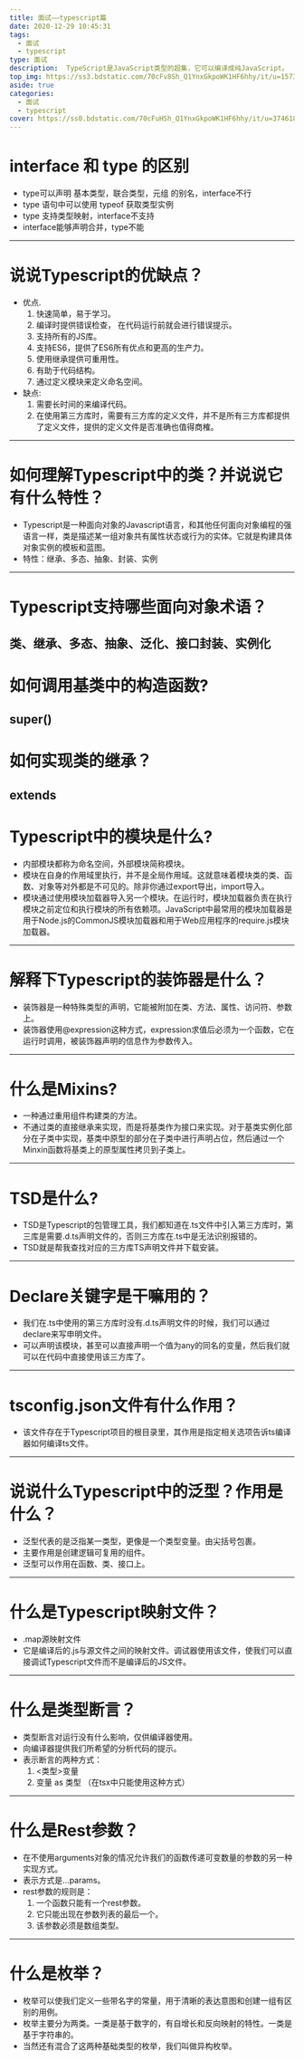 ```yaml
---
title: 面试——typescript篇
date: 2020-12-29 10:45:31
tags: 
  - 面试
  - typescript
type: 面试                                                                 # 标签、分类
description:  TypeScript是JavaScript类型的超集，它可以编译成纯JavaScript。
top_img: https://ss3.bdstatic.com/70cFv8Sh_Q1YnxGkpoWK1HF6hhy/it/u=1573783262,3178598711&fm=26&gp=0.jpg             # 文章的顶部图片
aside: true                                                                         # 展示文章侧边栏(默认为true)
categories: 
  - 面试
  - typescript                                                                 # 文章标签
cover: https://ss0.bdstatic.com/70cFuHSh_Q1YnxGkpoWK1HF6hhy/it/u=3746182100,898429560&fm=26&gp=0.jpg                 # 文章的缩略图（用在首页）
---
```


# interface 和 type 的区别
  * type可以声明 基本类型，联合类型，元组 的别名，interface不行
  * type 语句中可以使用 typeof 获取类型实例
  * type 支持类型映射，interface不支持
  * interface能够声明合并，type不能
---

# 说说Typescript的优缺点？
  * 优点. 
    1. 快速简单，易于学习。
    2. 编译时提供错误检查， 在代码运行前就会进行错误提示。
    3. 支持所有的JS库。
    4. 支持ES6，提供了ES6所有优点和更高的生产力。
    5. 使用继承提供可重用性。
    6. 有助于代码结构。
    7. 通过定义模块来定义命名空间。
  * 缺点:
    1. 需要长时间的来编译代码。
    2. 在使用第三方库时，需要有三方库的定义文件，并不是所有三方库都提供了定义文件，提供的定义文件是否准确也值得商榷。
---

# 如何理解Typescript中的类？并说说它有什么特性？
  * Typescript是一种面向对象的Javascript语言，和其他任何面向对象编程的强语言一样，类是描述某一组对象共有属性状态或行为的实体。它就是构建具体对象实例的模板和蓝图。
  * 特性：继承、多态、抽象、封装、实例
---

# Typescript支持哪些面向对象术语？
类、继承、多态、抽象、泛化、接口封装、实例化
---

# 如何调用基类中的构造函数?
  super()
---

# 如何实现类的继承？
extends
---

# Typescript中的模块是什么?
  * 内部模块都称为命名空间，外部模块简称模块。
  * 模块在自身的作用域里执行，并不是全局作用域。这就意味着模块类的类、函数、对象等对外都是不可见的。除非你通过export导出，import导入。
  * 模块通过使用模块加载器导入另一个模块。在运行时，模块加载器负责在执行模块之前定位和执行模块的所有依赖项。JavaScript中最常用的模块加载器是用于Node.js的CommonJS模块加载器和用于Web应用程序的require.js模块加载器。
---

# 解释下Typescript的装饰器是什么？
  * 装饰器是一种特殊类型的声明，它能被附加在类、方法、属性、访问符、参数上。
  * 装饰器使用@expression这种方式，expression求值后必须为一个函数，它在运行时调用，被装饰器声明的信息作为参数传入。
---

# 什么是Mixins?
  * 一种通过重用组件构建类的方法。
  * 不通过类的直接继承来实现，而是将基类作为接口来实现。对于基类实例化部分在子类中实现，基类中原型的部分在子类中进行声明占位，然后通过一个Minxin函数将基类上的原型属性拷贝到子类上。
---

# TSD是什么?
  * TSD是Typescript的包管理工具，我们都知道在.ts文件中引入第三方库时，第三库是需要.d.ts声明文件的，否则三方库在.ts中是无法识别报错的。
  * TSD就是帮我查找对应的三方库TS声明文件并下载安装。
---

# Declare关键字是干嘛用的？
  * 我们在.ts中使用的第三方库时没有.d.ts声明文件的时候，我们可以通过declare来写申明文件。
  * 可以声明该模块，甚至可以直接声明一个值为any的同名的变量，然后我们就可以在代码中直接使用该三方库了。
---

# tsconfig.json文件有什么作用？
  * 该文件存在于Typescript项目的根目录里，其作用是指定相关选项告诉ts编译器如何编译ts文件。
---

# 说说什么Typescript中的泛型？作用是什么？
  * 泛型代表的是泛指某一类型，更像是一个类型变量。由尖括号包裹<T>。
  * 主要作用是创建逻辑可复用的组件。
  * 泛型可以作用在函数、类、接口上。
---

# 什么是Typescript映射文件？
  * .map源映射文件
  * 它是编译后的.js与源文件之间的映射文件。调试器使用该文件，使我们可以直接调试Typescript文件而不是编译后的JS文件。
---

# 什么是类型断言？
  * 类型断言对运行没有什么影响，仅供编译器使用。
  * 向编译器提供我们所希望的分析代码的提示。
  * 表示断言的两种方式：
    1. <类型>变量
    2. 变量 as 类型 （在tsx中只能使用这种方式）
---

# 什么是Rest参数？
  * 在不使用arguments对象的情况允许我们的函数传递可变数量的参数的另一种实现方式。
  * 表示方式是...params。
  * rest参数的规则是：
    1. 一个函数只能有一个rest参数。
    2. 它只能出现在参数列表的最后一个。
    3. 该参数必须是数组类型。
---

# 什么是枚举？
  * 枚举可以使我们定义一些带名字的常量，用于清晰的表达意图和创建一组有区别的用例。
  * 枚举主要分为两类。一类是基于数字的，有自增长和反向映射的特性。一类是基于字符串的。
  * 当然还有混合了这两种基础类型的枚举，我们叫做异构枚举。
